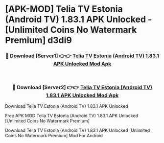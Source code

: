 # [APK-MOD] Telia TV Estonia (Android TV) 1.83.1 APK Unlocked - [Unlimited Coins No Watermark Premium] d3di9



<div align="center">
<h3>🔴 Download [Server1] 👉👉 <a href="https://momento.my/?title=Telia_TV_Estonia_(Android_TV)_1.83.1_APK_Unlocked">Telia TV Estonia (Android TV) 1.83.1 APK Unlocked Mod Apk</a></h3><br>

<h3>🔴 Download [Server2] 👉👉 <a href="https://momento.my/?title=Telia_TV_Estonia_(Android_TV)_1.83.1_APK_Unlocked">Telia TV Estonia (Android TV) 1.83.1 APK Unlocked Mod Apk</a></h3>
</div>



Download Telia TV Estonia (Android TV) 1.83.1 APK Unlocked 

Free APK MOD Telia TV Estonia (Android TV) 1.83.1 APK Unlocked [Unlimited Coins No Watermark Premium]

Download Telia TV Estonia (Android TV) 1.83.1 APK Unlocked [Unlimited Coins No Watermark Premium] Mod For Android
